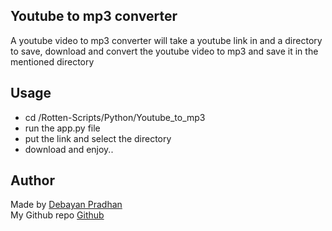 ## Youtube to mp3 converter

A youtube video to mp3 converter will take a youtube link in and a directory to save, download and convert the youtube video to mp3 and save it in the mentioned directory

## Usage

- cd /Rotten-Scripts/Python/Youtube_to_mp3
- run the app.py file
- put the link and select the directory
- download and enjoy..

## Author

Made by [Debayan Pradhan](https://www.linkedin.com/in/debayan-pradhan-b138641b4/)
<br>
My Github repo [Github](https://github.com/Phoenix-031)